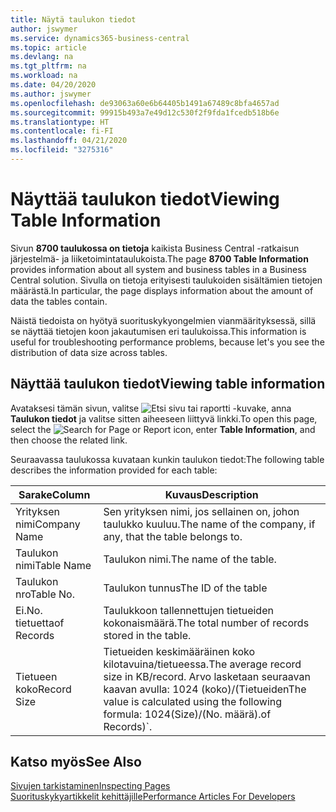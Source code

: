```yaml
---
title: Näytä taulukon tiedot
author: jswymer
ms.service: dynamics365-business-central
ms.topic: article
ms.devlang: na
ms.tgt_pltfrm: na
ms.workload: na
ms.date: 04/20/2020
ms.author: jswymer
ms.openlocfilehash: de93063a60e6b64405b1491a67489c8bfa4657ad
ms.sourcegitcommit: 99915b493a7e49d12c530f2f9fda1fcedb518b6e
ms.translationtype: HT
ms.contentlocale: fi-FI
ms.lasthandoff: 04/21/2020
ms.locfileid: "3275316"
---
```

# <a name="viewing-table-information"></a><span data-ttu-id="ac335-102">Näyttää taulukon tiedot</span><span class="sxs-lookup"><span data-stu-id="ac335-102">Viewing Table Information</span></span>

<span data-ttu-id="ac335-103">Sivun **8700 taulukossa on tietoja** kaikista Business Central -ratkaisun järjestelmä- ja liiketoimintataulukoista.</span><span class="sxs-lookup"><span data-stu-id="ac335-103">The page **8700 Table Information** provides information about all system and business tables in a Business Central solution.</span></span> <span data-ttu-id="ac335-104">Sivulla on tietoja erityisesti taulukoiden sisältämien tietojen määrästä.</span><span class="sxs-lookup"><span data-stu-id="ac335-104">In particular, the page displays information about the amount of data the tables contain.</span></span>

<span data-ttu-id="ac335-105">Näistä tiedoista on hyötyä suorituskykyongelmien vianmäärityksessä, sillä se näyttää tietojen koon jakautumisen eri taulukoissa.</span><span class="sxs-lookup"><span data-stu-id="ac335-105">This information is useful for troubleshooting performance problems, because let's you see the distribution of data size across tables.</span></span>

## <a name="viewing-table-information"></a><span data-ttu-id="ac335-106">Näyttää taulukon tiedot</span><span class="sxs-lookup"><span data-stu-id="ac335-106">Viewing table information</span></span>

<span data-ttu-id="ac335-107">Avataksesi tämän sivun, valitse ![Etsi sivu tai raportti](media/ui-search/search_small.png "Etsi sivua tai raporttia -kuvake") -kuvake, anna **Taulukon tiedot** ja valitse sitten aiheeseen liittyvä linkki.</span><span class="sxs-lookup"><span data-stu-id="ac335-107">To open this page, select the ![Search for Page or Report](media/ui-search/search_small.png "Search for Page or Report icon") icon, enter **Table Information**, and then choose the related link.</span></span>

<span data-ttu-id="ac335-108">Seuraavassa taulukossa kuvataan kunkin taulukon tiedot:</span><span class="sxs-lookup"><span data-stu-id="ac335-108">The following table describes the information provided for each table:</span></span>

|<span data-ttu-id="ac335-109">Sarake</span><span class="sxs-lookup"><span data-stu-id="ac335-109">Column</span></span>|<span data-ttu-id="ac335-110">Kuvaus</span><span class="sxs-lookup"><span data-stu-id="ac335-110">Description</span></span>|
|------|-----------|
|<span data-ttu-id="ac335-111">Yrityksen nimi</span><span class="sxs-lookup"><span data-stu-id="ac335-111">Company Name</span></span>|<span data-ttu-id="ac335-112">Sen yrityksen nimi, jos sellainen on, johon taulukko kuuluu.</span><span class="sxs-lookup"><span data-stu-id="ac335-112">The name of the company, if any, that the table belongs to.</span></span>|
|<span data-ttu-id="ac335-113">Taulukon nimi</span><span class="sxs-lookup"><span data-stu-id="ac335-113">Table Name</span></span>|<span data-ttu-id="ac335-114">Taulukon nimi.</span><span class="sxs-lookup"><span data-stu-id="ac335-114">The name of the table.</span></span>|
|<span data-ttu-id="ac335-115">Taulukon nro</span><span class="sxs-lookup"><span data-stu-id="ac335-115">Table No.</span></span>|<span data-ttu-id="ac335-116">Taulukon tunnus</span><span class="sxs-lookup"><span data-stu-id="ac335-116">The ID of the table</span></span>|
|<span data-ttu-id="ac335-117">Ei.</span><span class="sxs-lookup"><span data-stu-id="ac335-117">No.</span></span> <span data-ttu-id="ac335-118">tietuetta</span><span class="sxs-lookup"><span data-stu-id="ac335-118">of Records</span></span>|<span data-ttu-id="ac335-119">Taulukkoon tallennettujen tietueiden kokonaismäärä.</span><span class="sxs-lookup"><span data-stu-id="ac335-119">The total number of records stored in the table.</span></span>|
|<span data-ttu-id="ac335-120">Tietueen koko</span><span class="sxs-lookup"><span data-stu-id="ac335-120">Record Size</span></span>|<span data-ttu-id="ac335-121">Tietueiden keskimääräinen koko kilotavuina/tietueessa.</span><span class="sxs-lookup"><span data-stu-id="ac335-121">The average record size in KB/record.</span></span> <span data-ttu-id="ac335-122">Arvo lasketaan seuraavan kaavan avulla: 1024 (koko)/(Tietueiden</span><span class="sxs-lookup"><span data-stu-id="ac335-122">The value is calculated using the following formula: 1024(Size)/(No.</span></span> <span data-ttu-id="ac335-123">määrä).</span><span class="sxs-lookup"><span data-stu-id="ac335-123">of Records)\`.</span></span> |

## <a name="see-also"></a><span data-ttu-id="ac335-124">Katso myös</span><span class="sxs-lookup"><span data-stu-id="ac335-124">See Also</span></span>

[<span data-ttu-id="ac335-125">Sivujen tarkistaminen</span><span class="sxs-lookup"><span data-stu-id="ac335-125">Inspecting Pages</span></span>](across-inspect-page.md)  
[<span data-ttu-id="ac335-126">Suorituskykyartikkelit kehittäjille</span><span class="sxs-lookup"><span data-stu-id="ac335-126">Performance Articles For Developers</span></span>](/dynamics365/business-central/dev-itpro/performance/performance-developer)  
